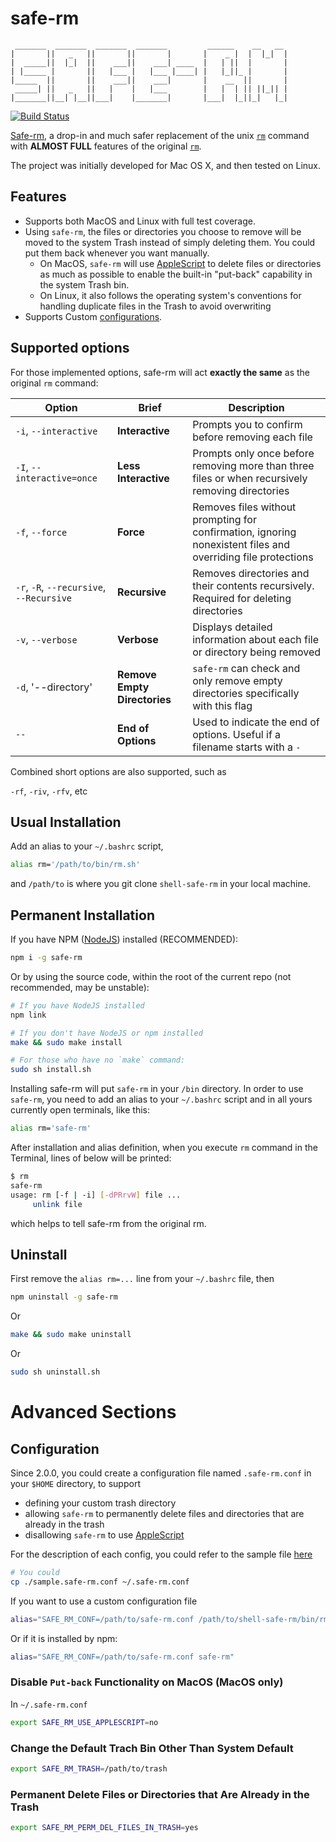 # safe-rm

```
 _______  _______  _______  _______         ______    __   __
|       ||   _   ||       ||       |       |    _ |  |  |_|  |
|  _____||  |_|  ||    ___||    ___| ____  |   | ||  |       |
| |_____ |       ||   |___ |   |___ |____| |   |_||_ |       |
|_____  ||       ||    ___||    ___|       |    __  ||       |
 _____| ||   _   ||   |    |   |___        |   |  | || ||_|| |
|_______||__| |__||___|    |_______|       |___|  |_||_|   |_|
```

[![Build Status](https://github.com/kaelzhang/shell-safe-rm/actions/workflows/nodejs.yml/badge.svg)](https://github.com/kaelzhang/shell-safe-rm/actions/workflows/nodejs.yml)

[Safe-rm][safe-rm], a drop-in and much safer replacement of the unix [`rm`][rm] command with **ALMOST FULL** features of the original [`rm`][rm].

The project was initially developed for Mac OS X, and then tested on Linux.

## Features
- Supports both MacOS and Linux with full test coverage.
- Using `safe-rm`, the files or directories you choose to remove will be moved to the system Trash instead of simply deleting them. You could put them back whenever you want manually.
  - On MacOS, `safe-rm` will use [AppleScript][applescript] to delete files or directories as much as possible to enable the built-in "put-back" capability in the system Trash bin.
  - On Linux, it also follows the operating system's conventions for handling duplicate files in the Trash to avoid overwriting
- Supports Custom [configurations](#configuration).

## Supported options

For those implemented options, safe-rm will act **exactly the same** as the original `rm` command:

| Option | Brief | Description |
| ------ | ----- | ------------ |
| `-i`, `--interactive` | **Interactive** | Prompts you to confirm before removing each file |
| `-I`, `--interactive=once` | **Less Interactive** | Prompts only once before removing more than three files or when recursively removing directories |
| `-f`, `--force` | **Force** | Removes files without prompting for confirmation, ignoring nonexistent files and overriding file protections |
| `-r`, `-R`, `--recursive`, `--Recursive` | **Recursive** | Removes directories and their contents recursively. Required for deleting directories |
| `-v`, `--verbose` | **Verbose** | Displays detailed information about each file or directory being removed |
| `-d`, '--directory' | **Remove Empty Directories** | `safe-rm` can check and only remove empty directories specifically with this flag |
| `--` | **End of Options** | Used to indicate the end of options. Useful if a filename starts with a `-` |

Combined short options are also supported, such as

`-rf`, `-riv`, `-rfv`, etc

## Usual Installation

Add an alias to your `~/.bashrc` script,

```sh
alias rm='/path/to/bin/rm.sh'
```

and `/path/to` is where you git clone `shell-safe-rm` in your local machine.

## Permanent Installation

If you have NPM ([NodeJS](https://nodejs.org/)) installed (RECOMMENDED):

```sh
npm i -g safe-rm
```

Or by using the source code, within the root of the current repo (not recommended, may be unstable):

```sh
# If you have NodeJS installed
npm link

# If you don't have NodeJS or npm installed
make && sudo make install

# For those who have no `make` command:
sudo sh install.sh
```

Installing safe-rm will put `safe-rm` in your `/bin` directory. In order to use
`safe-rm`, you need to add an alias to your `~/.bashrc` script and in all yours
currently open terminals, like this:

```sh
alias rm='safe-rm'
```

After installation and alias definition, when you execute `rm` command in the Terminal, lines of below will be printed:

```sh
$ rm
safe-rm
usage: rm [-f | -i] [-dPRrvW] file ...
     unlink file
```

which helps to tell safe-rm from the original rm.

## Uninstall

First remove the `alias rm=...` line from your `~/.bashrc` file, then

```sh
npm uninstall -g safe-rm
```

Or

```sh
make && sudo make uninstall
```

Or

```sh
sudo sh uninstall.sh
```

# Advanced Sections

## Configuration

Since 2.0.0, you could create a configuration file named `.safe-rm.conf` in your `$HOME` directory, to support
- defining your custom trash directory
- allowing `safe-rm` to permanently delete files and directories that are already in the trash
- disallowing `safe-rm` to use [AppleScript][applescript]

For the description of each config, you could refer to the sample file [here](./sample.safe-rm.conf)

```sh
# You could
cp ./sample.safe-rm.conf ~/.safe-rm.conf
```

If you want to use a custom configuration file

```sh
alias="SAFE_RM_CONF=/path/to/safe-rm.conf /path/to/shell-safe-rm/bin/rm.sh"
```

Or if it is installed by npm:

```sh
alias="SAFE_RM_CONF=/path/to/safe-rm.conf safe-rm"
```

### Disable `Put-back` Functionality on MacOS (MacOS only)

In `~/.safe-rm.conf`

```sh
export SAFE_RM_USE_APPLESCRIPT=no
```

### Change the Default Trach Bin Other Than System Default

```sh
export SAFE_RM_TRASH=/path/to/trash
```

### Permanent Delete Files or Directories that Are Already in the Trash

```sh
export SAFE_RM_PERM_DEL_FILES_IN_TRASH=yes
```


[applescript]: https://en.wikipedia.org/wiki/AppleScript
[rm]: https://en.wikipedia.org/wiki/Rm_(Unix)
[safe-rm]: https://github.com/kaelzhang/shell-safe-rm
